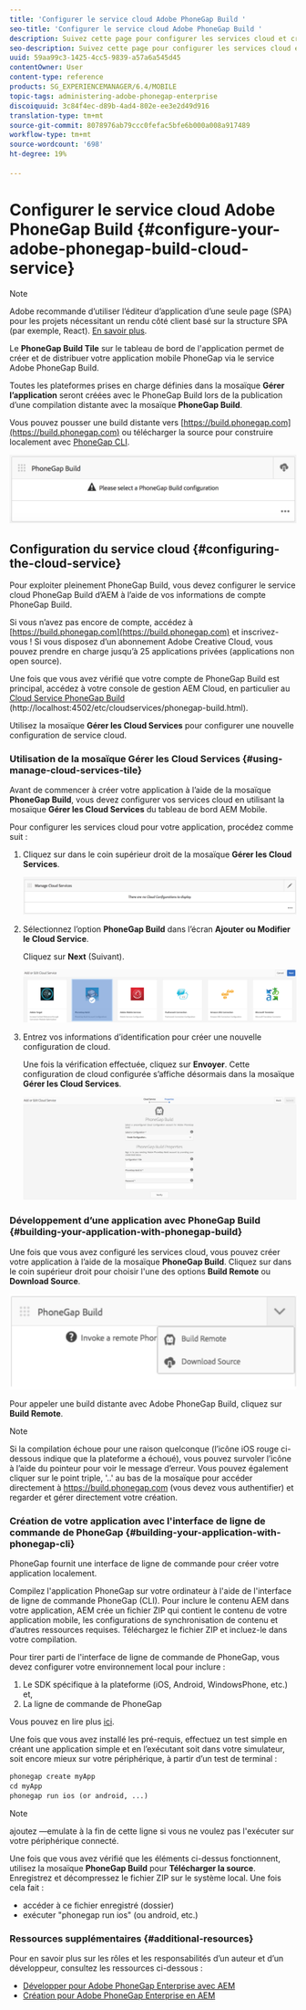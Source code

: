 ```yaml
---
title: 'Configurer le service cloud Adobe PhoneGap Build '
seo-title: 'Configurer le service cloud Adobe PhoneGap Build '
description: Suivez cette page pour configurer les services cloud et créer votre application avec PhoneGap build.
seo-description: Suivez cette page pour configurer les services cloud et créer votre application avec PhoneGap build.
uuid: 59aa99c3-1425-4cc5-9839-a57a6a545d45
contentOwner: User
content-type: reference
products: SG_EXPERIENCEMANAGER/6.4/MOBILE
topic-tags: administering-adobe-phonegap-enterprise
discoiquuid: 3c84f4ec-d89b-4ad4-802e-ee3e2d49d916
translation-type: tm+mt
source-git-commit: 8078976ab79ccc0fefac5bfe6b000a008a917489
workflow-type: tm+mt
source-wordcount: '698'
ht-degree: 19%

---
```



# Configurer le service cloud Adobe PhoneGap Build {#configure-your-adobe-phonegap-build-cloud-service}

>[!NOTE]
>
>Adobe recommande d’utiliser l’éditeur d’application d’une seule page (SPA) pour les projets nécessitant un rendu côté client basé sur la structure SPA (par exemple, React). [En savoir plus](/help/sites-developing/spa-overview.md).

Le **PhoneGap Build Tile** sur le tableau de bord de l&#39;application permet de créer et de distribuer votre application mobile PhoneGap via le service Adobe PhoneGap Build.

Toutes les plateformes prises en charge définies dans la mosaïque **Gérer l’application** seront créées avec le PhoneGap Build lors de la publication d’une compilation distante avec la mosaïque **PhoneGap Build**.

Vous pouvez pousser une build distante vers [https://build.phonegap.com](https://build.phonegap.com) ou télécharger la source pour construire localement avec [PhoneGap CLI](https://docs.phonegap.com/references/phonegap-cli/).

![Mosaïque PhoneGap Build](assets/chlimage_1-60.png)

## Configuration du service cloud {#configuring-the-cloud-service}

Pour exploiter pleinement PhoneGap Build, vous devez configurer le service cloud PhoneGap Build d’AEM à l’aide de vos informations de compte PhoneGap Build.

Si vous n’avez pas encore de compte, accédez à [https://build.phonegap.com](https://build.phonegap.com) et inscrivez-vous ! Si vous disposez d’un abonnement Adobe Creative Cloud, vous pouvez prendre en charge jusqu’à 25 applications privées (applications non open source).

Une fois que vous avez vérifié que votre compte de PhoneGap Build est principal, accédez à votre console de gestion AEM Cloud, en particulier au [Cloud Service PhoneGap Build](http://localhost:4502/etc/cloudservices/phonegap-build.html) (http://localhost:4502/etc/cloudservices/phonegap-build.html).

Utilisez la mosaïque **Gérer les Cloud Services** pour configurer une nouvelle configuration de service cloud.

### Utilisation de la mosaïque Gérer les Cloud Services {#using-manage-cloud-services-tile}

Avant de commencer à créer votre application à l’aide de la mosaïque **PhoneGap Build**, vous devez configurer vos services cloud en utilisant la mosaïque **Gérer les Cloud Services** du tableau de bord AEM Mobile.

Pour configurer les services cloud pour votre application, procédez comme suit :

1. Cliquez sur dans le coin supérieur droit de la mosaïque **Gérer les Cloud Services**.

   ![chlimage_1-61](assets/chlimage_1-61.png)

1. Sélectionnez l’option **PhoneGap Build** dans l’écran **Ajouter ou Modifier le Cloud Service**.

   Cliquez sur **Next** (Suivant).

   ![chlimage_1-62](assets/chlimage_1-62.png)

1. Entrez vos informations d’identification pour créer une nouvelle configuration de cloud.

   Une fois la vérification effectuée, cliquez sur **Envoyer**. Cette configuration de cloud configurée s’affiche désormais dans la mosaïque **Gérer les Cloud Services**.

   ![chlimage_1-63](assets/chlimage_1-63.png)

### Développement d’une application avec PhoneGap Build {#building-your-application-with-phonegap-build}

Une fois que vous avez configuré les services cloud, vous pouvez créer votre application à l’aide de la mosaïque **PhoneGap Build**. Cliquez sur dans le coin supérieur droit pour choisir l&#39;une des options **Build Remote** ou **Download Source**.

![chlimage_1-64](assets/chlimage_1-64.png)

Pour appeler une build distante avec Adobe PhoneGap Build, cliquez sur **Build Remote**.

>[!NOTE]
>
>Si la compilation échoue pour une raison quelconque (l’icône iOS rouge ci-dessous indique que la plateforme a échoué), vous pouvez survoler l’icône à l’aide du pointeur pour voir le message d’erreur. Vous pouvez également cliquer sur le point triple, &#39;..&#39; au bas de la mosaïque pour accéder directement à https://build.phonegap.com (vous devez vous authentifier) et regarder et gérer directement votre création.

### Création de votre application avec l&#39;interface de ligne de commande de PhoneGap {#building-your-application-with-phonegap-cli}

PhoneGap fournit une interface de ligne de commande pour créer votre application localement.

Compilez l&#39;application PhoneGap sur votre ordinateur à l&#39;aide de l&#39;interface de ligne de commande PhoneGap (CLI). Pour inclure le contenu AEM dans votre application, AEM crée un fichier ZIP qui contient le contenu de votre application mobile, les configurations de synchronisation de contenu et d’autres ressources requises. Téléchargez le fichier ZIP et incluez-le dans votre compilation.

Pour tirer parti de l&#39;interface de ligne de commande de PhoneGap, vous devez configurer votre environnement local pour inclure :

1. Le SDK spécifique à la plateforme (iOS, Android, WindowsPhone, etc.) et,
1. La ligne de commande de PhoneGap

Vous pouvez en lire plus [ici](https://docs.phonegap.com/references/phonegap-cli/).

Une fois que vous avez installé les pré-requis, effectuez un test simple en créant une application simple et en l’exécutant soit dans votre simulateur, soit encore mieux sur votre périphérique, à partir d’un test de terminal :

```xml
phonegap create myApp
cd myApp
phonegap run ios (or android, ...)
```

>[!NOTE]
>
>ajoutez —emulate à la fin de cette ligne si vous ne voulez pas l&#39;exécuter sur votre périphérique connecté.

Une fois que vous avez vérifié que les éléments ci-dessus fonctionnent, utilisez la mosaïque **PhoneGap Build** pour **Télécharger la source**. Enregistrez et décompressez le fichier ZIP sur le système local. Une fois cela fait :

* accéder à ce fichier enregistré (dossier)
* exécuter &quot;phonegap run ios&quot; (ou android, etc.)

### Ressources supplémentaires {#additional-resources}

Pour en savoir plus sur les rôles et les responsabilités d’un auteur et d’un développeur, consultez les ressources ci-dessous :

* [Développer pour Adobe PhoneGap Enterprise avec AEM](/help/mobile/developing-in-phonegap.md)
* [Création pour Adobe PhoneGap Enterprise en AEM](/help/mobile/phonegap.md)
